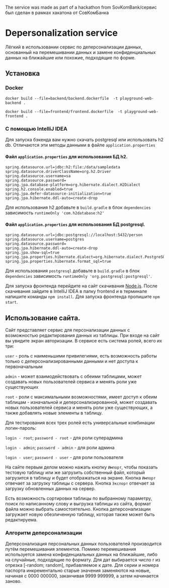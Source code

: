 The service was made as part of a hackathon from SovKomBank/сервис был сделан в рамках хакатона от СовКомБанка

# Depersonalization service

Лёгкий в использовании сервис по деперсонализации данных, основанный на перемешивании
данных и замене конфиденциальных данных на ближайшие или похожие, подходящие по форме.

## Установка

### Docker

```docker build --file=backend/backend.dockerfile  -t playground-web-backend .```

```docker build --file=frontend/frontend.dockerfile  -t playground-web-frontend .```

### С помощью IntelliJ IDEA

Для запуска бэкенда вам нужно скачать postgresql или использовать h2 db. Отличаются эти методы данными в файле 
`application.properties`

#### Файл `application.properties` для использования БД h2.
```
spring.datasource.url=jdbc:h2:file:/data/sampledata
spring.datasource.driverClassName=org.h2.Driver
spring.datasource.username=sa
spring.datasource.password=
spring.jpa.database-platform=org.hibernate.dialect.H2Dialect
spring.h2.console.enabled=true
spring.jpa.defer-datasource-initialization=true
spring.jpa.hibernate.ddl-auto=create-drop
```

Для использования h2 добавьте в `build.gradle` в блок `dependencies` зависимость 
```runtimeOnly 'com.h2database:h2'```

#### Файл `application.properties` для использования БД postgresql.
```
spring.datasource.url=jdbc:postgresql://localhost:5432/person
spring.datasource.username=postgres
spring.datasource.password=
spring.jpa.hibernate.ddl-auto=create-drop
spring.jpa.show-sql=true
spring.jpa.properties.hibernate.dialect=org.hibernate.dialect.PostgreSQLDialect
spring.jpa.properties.hibernate.format_sql=true

```

Для использования `postgresql` добавьте в `build.gradle` в блок `dependencies` зависимость
```runtimeOnly 'org.postgresql:postgresql'```.

Для запуска фронтенда перейдите на сайт скачивания [Node.js](https://nodejs.org/en/download/).
После скачивания зайдите в IntelliJ IDEA в папку frontend и в терминале напишите команды
`npm install`. Для запуска фронтенда пропишите `npm start`.

## Использование сайта.

Сайт представляет сервис для персонализации данных с возможностью редактирования данных из таблицы.
При входе на сайт вы увидите экран авторизации. В сервисе есть система ролей, всего их три:

`user` - роль с наименьшими привилегиями, есть возможность работы только с деперсонализированными данными 
и нет доступа к первоначальным

`admin` - может взаимодействовать с обеими таблицами, может создавать новых 
пользователей сервиса и менять роли уже существующих

`root` - роли с максимальными возможностями, имеет доступ к обеим таблицам - изначальной и деперсонализированной, 
может создавать новых пользователей сервиса и менять роли уже существующих, а также добавлять новые элементы в таблицу. 

Для тестирования всех трех ролей есть универсальные комбинации логин-пароль: 

`login - root`; `password - root` - для роли суперадмина

`login - admin`; `password - admin` - для роли админа

`login - user`; `password - user` - для роли пользователя

На сайте первым делом можно нажать кнопку `Импорт`, чтобы показать тестовую таблицу или же загрузить собственный файл, 
который загрузится в таблицу и будет отображаться на экране.
Кнопка `Импорт` отвечает за загрузку таблицы с сервера.
Кнопка `Экспорт` отвечает за загрузку обновленных данных на сервер.

Есть возможность сортировки таблицы по выбранному параметру, поиск по написанному слову и выгрузка таблицы из сайта, 
формат файла можно выбрать самостоятельно.
Кнопка деперсонализации загружает новую обезличенную таблицу, которая также может быть редактируема.

### Алгоритм деперсонализации
Деперсонализация персональных данных пользователей производится путём перемешивания элементов.
Помимо перемешивания используется замена конфиденциальных данных на ближайшие, либо на случайные,
подходящие по формату. Для дат выбирается число r из отрезка [-random; random], прибавляемое
к дате. Для серии и номера паспорта инкрементально старые значения заменяются на новые, начиная
с 0000 000000, заканчивая 9999 999999, а затем начинается заново.
